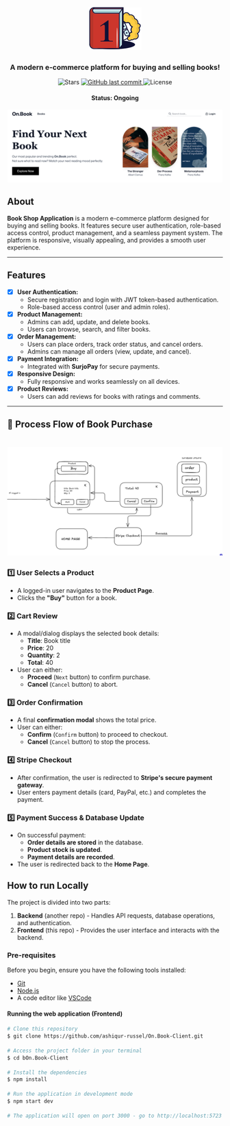 <h1 align="center">
    <img alt="Book Shop" title="#BookShop" src="./src/assets/books/logo.png" />
</h1>



<h3 align="center">A modern e-commerce platform for buying and selling books!</h3>

<p align="center">

  <img alt="Stars" src="https://img.shields.io/github/stars/ashiqur-russel/On.Book-Client?style=social">
  
  <a href="https://github.com/ashiqur-russel/On.Book-Client">
    <img alt="GitHub last commit" src="https://img.shields.io/github/last-commit/ashiqur-russel/On.Book-Client">
  </a>
    
  <img alt="License" src="https://img.shields.io/badge/license-MIT-brightgreen">

  
</p>

<h4 align="center"> 
	 Status: Ongoing
</h4>

<p align="center">
    <img alt="Book Shop" title="#BookShop" src="./src/assets/books/login_banner.png" />


</p>

## About

**Book Shop Application** is a modern e-commerce platform designed for buying and selling books. It features secure user authentication, role-based access control, product management, and a seamless payment system. The platform is responsive, visually appealing, and provides a smooth user experience.

---

## Features

- [x] **User Authentication:**
  - Secure registration and login with JWT token-based authentication.
  - Role-based access control (user and admin roles).
- [x] **Product Management:**
  - Admins can add, update, and delete books.
  - Users can browse, search, and filter books.
- [x] **Order Management:**
  - Users can place orders, track order status, and cancel orders.
  - Admins can manage all orders (view, update, and cancel).
- [x] **Payment Integration:**
  - Integrated with **SurjoPay** for secure payments.
- [x] **Responsive Design:**
  - Fully responsive and works seamlessly on all devices.
- [x] **Product Reviews:**
  - Users can add reviews for books with ratings and comments.

---
	

## 🔄 Process Flow of Book Purchase

<h1 align="center">
    <img alt="Book Shop" title="#BookShop" src="./src/assets/books/by_process_flow.png" />
</h1>


### 1️⃣ **User Selects a Product**
- A logged-in user navigates to the **Product Page**.
- Clicks the **"Buy"** button for a book.

### 2️⃣ **Cart Review**
- A modal/dialog displays the selected book details:
  - **Title**: Book title
  - **Price**: 20
  - **Quantity**: 2
  - **Total**: 40
- User can either:
  - **Proceed** (`Next` button) to confirm purchase.
  - **Cancel** (`Cancel` button) to abort.

### 3️⃣ **Order Confirmation**
- A final **confirmation modal** shows the total price.
- User can either:
  - **Confirm** (`Confirm` button) to proceed to checkout.
  - **Cancel** (`Cancel` button) to stop the process.

### 4️⃣ **Stripe Checkout**
- After confirmation, the user is redirected to **Stripe's secure payment gateway**.
- User enters payment details (card, PayPal, etc.) and completes the payment.

### 5️⃣ **Payment Success & Database Update**
- On successful payment:
  - **Order details are stored** in the database.
  - **Product stock is updated**.
  - **Payment details are recorded**.
- The user is redirected back to the **Home Page**.





## How to run Locally

The project is divided into two parts:

1. **Backend** (another repo) - Handles API requests, database operations, and authentication.
2. **Frontend** (this repo) - Provides the user interface and interacts with the backend.

### Pre-requisites

Before you begin, ensure you have the following tools installed:
- [Git](https://git-scm.com/)
- [Node.js](https://nodejs.org/en/)
- A code editor like [VSCode](https://code.visualstudio.com/)

#### Running the web application (Frontend)

```bash
# Clone this repository
$ git clone https://github.com/ashiqur-russel/On.Book-Client.git

# Access the project folder in your terminal
$ cd bOn.Book-Client

# Install the dependencies
$ npm install

# Run the application in development mode
$ npm start dev

# The application will open on port 3000 - go to http://localhost:5723
